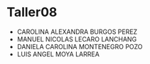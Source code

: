 # Taller08

- CAROLINA ALEXANDRA BURGOS PEREZ
- MANUEL NICOLAS LECARO LANCHANG
- DANIELA CAROLINA MONTENEGRO POZO
- LUIS ANGEL MOYA LARREA
